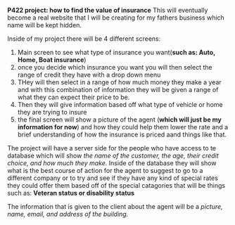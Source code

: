 **P422 project: how to find the value of insurance**
This will eventually become a real website that I will be creating for my fathers business which name will be kept hidden.

Inside of my project there will be 4 different screens:
  1. Main screen to see what type of insurance you want(**such as: Auto, Home, Boat insurance**)
  2. once you decide which insurance you want you will then select the range of credit they have with a drop down menu
  3. THey will then select in a range of how much money they make a year and with this combination of information they will be given a range of what they can expect their price to be. 
  4. Then they will give information based off what type of vehicle or home they are trying to insure
  4. the final screen will show a picture of the agent (**which will just be my information for now**) and how they could help them lower the rate and a brief understanding of how the insurance is priced aand things like that.

The project will have a server side for the people who have access to te database which will show *the name of the customer, the age, their credit choice, and how much they make*.
Inside of the database they will show what is the best course of action for the agent to suggest to go to a different company or to try and see if they have any kind of special rates they could offer them based off of the special catagories that will be things such as: **Veteran status or disability status**

The information that is given to the client about the agent will be a *picture, name, email, and address of the building.*
